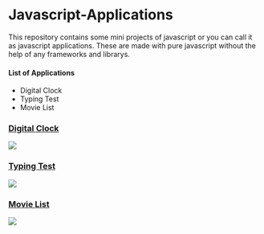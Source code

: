 # Javascript-Applications
This repository contains some mini projects of javascript or you can call it as javascript applications. These are made with pure javascript without the help of any frameworks and librarys. 

#### List of Applications

- Digital Clock
- Typing Test
- Movie List

###  [Digital Clock](https://github.com/manumanoj0010/javascript-projects/tree/master/digital%20clock "# DIgital Clock")
![](https://raw.githubusercontent.com/manumanoj0010/javascript-projects/master/Readme_Images/Digital_Clock.png)

### [ Typing Test](https://github.com/manumanoj0010/javascript-projects/tree/master/typing%20test "# Typing Test")
![](https://raw.githubusercontent.com/manumanoj0010/javascript-projects/master/Readme_Images/typing_tes.png)

### [Movie List](https://github.com/manumanoj0010/javascript-projects/tree/master/Movie_List")
![](https://raw.githubusercontent.com/manumanoj0010/javascript-projects/master/Readme_Images/Movie_List.PNG)
